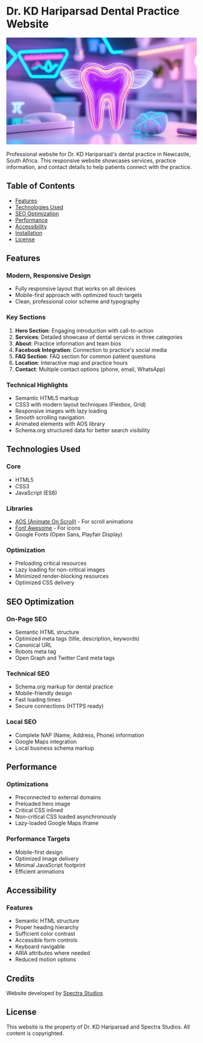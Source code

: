 # Dr. KD Hariparsad Dental Practice Website

![Website Screenshot](hero_image.jpeg)

Professional website for Dr. KD Hariparsad's dental practice in Newcastle, South Africa. This responsive website showcases services, practice information, and contact details to help patients connect with the practice.

## Table of Contents
- [Features](#features)
- [Technologies Used](#technologies-used)
- [SEO Optimization](#seo-optimization)
- [Performance](#performance)
- [Accessibility](#accessibility)
- [Installation](#installation)
- [License](#license)

## Features

### Modern, Responsive Design
- Fully responsive layout that works on all devices
- Mobile-first approach with optimized touch targets
- Clean, professional color scheme and typography

### Key Sections
1. **Hero Section**: Engaging introduction with call-to-action
2. **Services**: Detailed showcase of dental services in three categories
3. **About**: Practice information and team bios
4. **Facebook Integration**: Connection to practice's social media
5. **FAQ Section**: FAQ section for common patient questions
6. **Location**: Interactive map and practice hours
7. **Contact**: Multiple contact options (phone, email, WhatsApp)

### Technical Highlights
- Semantic HTML5 markup
- CSS3 with modern layout techniques (Flexbox, Grid)
- Responsive images with lazy loading
- Smooth scrolling navigation
- Animated elements with AOS library
- Schema.org structured data for better search visibility

## Technologies Used

### Core
- HTML5
- CSS3
- JavaScript (ES6)

### Libraries
- [AOS (Animate On Scroll)](https://michalsnik.github.io/aos/) - For scroll animations
- [Font Awesome](https://fontawesome.com/) - For icons
- Google Fonts (Open Sans, Playfair Display)

### Optimization
- Preloading critical resources
- Lazy loading for non-critical images
- Minimized render-blocking resources
- Optimized CSS delivery

## SEO Optimization

### On-Page SEO
- Semantic HTML structure
- Optimized meta tags (title, description, keywords)
- Canonical URL
- Robots meta tag
- Open Graph and Twitter Card meta tags

### Technical SEO
- Schema.org markup for dental practice
- Mobile-friendly design
- Fast loading times
- Secure connections (HTTPS ready)

### Local SEO
- Complete NAP (Name, Address, Phone) information
- Google Maps integration
- Local business schema markup

## Performance

### Optimizations
- Preconnected to external domains
- Preloaded hero image
- Critical CSS inlined
- Non-critical CSS loaded asynchronously
- Lazy-loaded Google Maps iframe

### Performance Targets
- Mobile-first design
- Optimized image delivery
- Minimal JavaScript footprint
- Efficient animations

## Accessibility

### Features
- Semantic HTML structure
- Proper heading hierarchy
- Sufficient color contrast
- Accessible form controls
- Keyboard navigable
- ARIA attributes where needed
- Reduced motion options

## Credits
Website developed by [Spectra Studios](https://spectrastudios.co.za)

## License
This website is the property of Dr. KD Hariparsad and Spectra Studios. All content is copyrighted.
